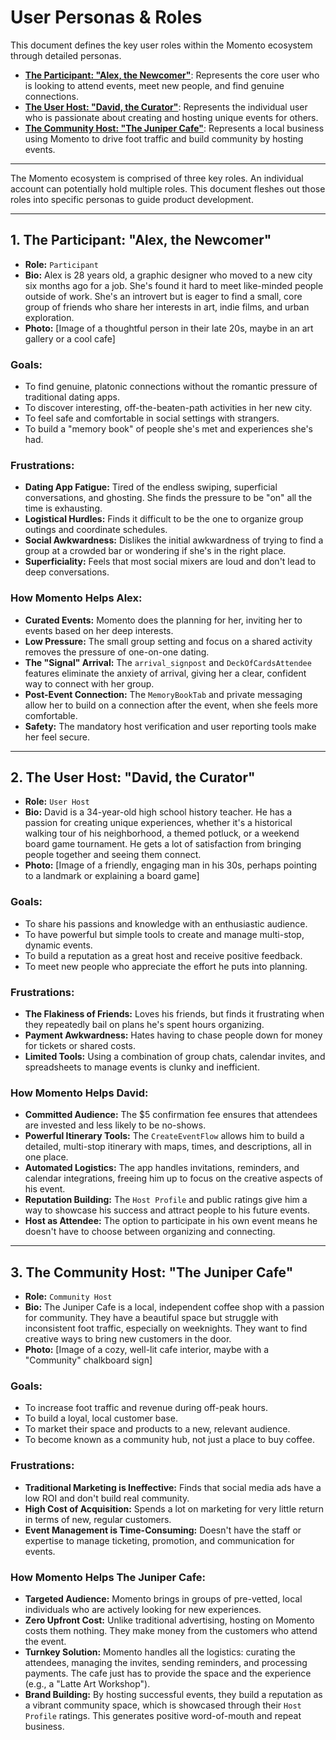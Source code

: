 # User Personas & Roles

This document defines the key user roles within the Momento ecosystem through detailed personas.

- **[The Participant: "Alex, the Newcomer"](#1-the-participant-alex-the-newcomer)**: Represents the core user who is looking to attend events, meet new people, and find genuine connections.
- **[The User Host: "David, the Curator"](#2-the-user-host-david-the-curator)**: Represents the individual user who is passionate about creating and hosting unique events for others.
- **[The Community Host: "The Juniper Cafe"](#3-the-community-host-the-juniper-cafe)**: Represents a local business using Momento to drive foot traffic and build community by hosting events.

---

The Momento ecosystem is comprised of three key roles. An individual account can potentially hold multiple roles. This document fleshes out those roles into specific personas to guide product development.

---

## 1. The Participant: "Alex, the Newcomer"

- **Role:** `Participant`
- **Bio:** Alex is 28 years old, a graphic designer who moved to a new city six months ago for a job. She's found it hard to meet like-minded people outside of work. She's an introvert but is eager to find a small, core group of friends who share her interests in art, indie films, and urban exploration.
- **Photo:** [Image of a thoughtful person in their late 20s, maybe in an art gallery or a cool cafe]

### Goals:

- To find genuine, platonic connections without the romantic pressure of traditional dating apps.
- To discover interesting, off-the-beaten-path activities in her new city.
- To feel safe and comfortable in social settings with strangers.
- To build a "memory book" of people she's met and experiences she's had.

### Frustrations:

- **Dating App Fatigue:** Tired of the endless swiping, superficial conversations, and ghosting. She finds the pressure to be "on" all the time is exhausting.
- **Logistical Hurdles:** Finds it difficult to be the one to organize group outings and coordinate schedules.
- **Social Awkwardness:** Dislikes the initial awkwardness of trying to find a group at a crowded bar or wondering if she's in the right place.
- **Superficiality:** Feels that most social mixers are loud and don't lead to deep conversations.

### How Momento Helps Alex:

- **Curated Events:** Momento does the planning for her, inviting her to events based on her deep interests.
- **Low Pressure:** The small group setting and focus on a shared activity removes the pressure of one-on-one dating.
- **The "Signal" Arrival:** The `arrival_signpost` and `DeckOfCardsAttendee` features eliminate the anxiety of arrival, giving her a clear, confident way to connect with her group.
- **Post-Event Connection:** The `MemoryBookTab` and private messaging allow her to build on a connection after the event, when she feels more comfortable.
- **Safety:** The mandatory host verification and user reporting tools make her feel secure.

---

## 2. The User Host: "David, the Curator"

- **Role:** `User Host`
- **Bio:** David is a 34-year-old high school history teacher. He has a passion for creating unique experiences, whether it's a historical walking tour of his neighborhood, a themed potluck, or a weekend board game tournament. He gets a lot of satisfaction from bringing people together and seeing them connect.
- **Photo:** [Image of a friendly, engaging man in his 30s, perhaps pointing to a landmark or explaining a board game]

### Goals:

- To share his passions and knowledge with an enthusiastic audience.
- To have powerful but simple tools to create and manage multi-stop, dynamic events.
- To build a reputation as a great host and receive positive feedback.
- To meet new people who appreciate the effort he puts into planning.

### Frustrations:

- **The Flakiness of Friends:** Loves his friends, but finds it frustrating when they repeatedly bail on plans he's spent hours organizing.
- **Payment Awkwardness:** Hates having to chase people down for money for tickets or shared costs.
- **Limited Tools:** Using a combination of group chats, calendar invites, and spreadsheets to manage events is clunky and inefficient.

### How Momento Helps David:

- **Committed Audience:** The $5 confirmation fee ensures that attendees are invested and less likely to be no-shows.
- **Powerful Itinerary Tools:** The `CreateEventFlow` allows him to build a detailed, multi-stop itinerary with maps, times, and descriptions, all in one place.
- **Automated Logistics:** The app handles invitations, reminders, and calendar integrations, freeing him up to focus on the creative aspects of his event.
- **Reputation Building:** The `Host Profile` and public ratings give him a way to showcase his success and attract people to his future events.
- **Host as Attendee:** The option to participate in his own event means he doesn't have to choose between organizing and connecting.

---

## 3. The Community Host: "The Juniper Cafe"

- **Role:** `Community Host`
- **Bio:** The Juniper Cafe is a local, independent coffee shop with a passion for community. They have a beautiful space but struggle with inconsistent foot traffic, especially on weeknights. They want to find creative ways to bring new customers in the door.
- **Photo:** [Image of a cozy, well-lit cafe interior, maybe with a "Community" chalkboard sign]

### Goals:

- To increase foot traffic and revenue during off-peak hours.
- To build a loyal, local customer base.
- To market their space and products to a new, relevant audience.
- To become known as a community hub, not just a place to buy coffee.

### Frustrations:

- **Traditional Marketing is Ineffective:** Finds that social media ads have a low ROI and don't build real community.
- **High Cost of Acquisition:** Spends a lot on marketing for very little return in terms of new, regular customers.
- **Event Management is Time-Consuming:** Doesn't have the staff or expertise to manage ticketing, promotion, and communication for events.

### How Momento Helps The Juniper Cafe:

- **Targeted Audience:** Momento brings in groups of pre-vetted, local individuals who are actively looking for new experiences.
- **Zero Upfront Cost:** Unlike traditional advertising, hosting on Momento costs them nothing. They make money from the customers who attend the event.
- **Turnkey Solution:** Momento handles all the logistics: curating the attendees, managing the invites, sending reminders, and processing payments. The cafe just has to provide the space and the experience (e.g., a "Latte Art Workshop").
- **Brand Building:** By hosting successful events, they build a reputation as a vibrant community space, which is showcased through their `Host Profile` ratings. This generates positive word-of-mouth and repeat business.
